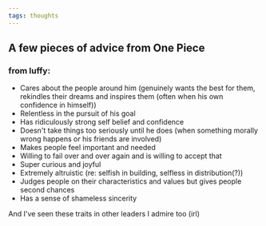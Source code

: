```yaml
---
tags: thoughts
---
```


## A few pieces of advice from One Piece

### from luffy:

- Cares about the people around him (genuinely wants the best for them, rekindles their dreams and inspires them (often when his own confidence in himself))
- Relentless in the pursuit of his goal
- Has ridiculously strong self belief and confidence
- Doesn't take things too seriously until he does (when something morally wrong happens or his friends are involved)
- Makes people feel important and needed
- Willing to fail over and over again and is willing to accept that
- Super curious and joyful
- Extremely altruistic (re: selfish in building, selfless in distribution(?))
- Judges people on their characteristics and values but gives people second chances
- Has a sense of shameless sincerity

And I've seen these traits in other leaders I admire too (irl)
